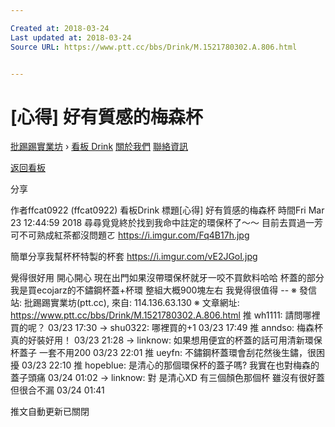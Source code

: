 ```yaml
---

Created at: 2018-03-24
Last updated at: 2018-03-24
Source URL: https://www.ptt.cc/bbs/Drink/M.1521780302.A.806.html


---
```


# [心得] 好有質感的梅森杯


[批踢踢實業坊](https://www.ptt.cc/) › [看板 Drink](https://www.ptt.cc/bbs/Drink/index.html) [關於我們](https://www.ptt.cc/about.html) [聯絡資訊](https://www.ptt.cc/contact.html)

[返回看板](https://www.ptt.cc/bbs/Drink/index.html)

分享

作者ffcat0922 (ffcat0922)
看板Drink
標題\[心得\] 好有質感的梅森杯
時間Fri Mar 23 12:44:59 2018
尋尋覓覓終於找到我命中註定的環保杯了～～ 目前去買過一芳 可不可熟成紅茶都沒問題ㄛ <https://i.imgur.com/Fq4B17h.jpg>

簡單分享我幫杯杯特製的杯套 <https://i.imgur.com/vE2JGoI.jpg>

覺得很好用 開心開心 現在出門如果沒帶環保杯就牙一咬不買飲料哈哈 杯蓋的部分我是買ecojarz的不鏽鋼杯蓋+杯環 整組大概900塊左右 我覺得很值得 -- ※ 發信站: 批踢踢實業坊(ptt.cc), 來自: 114.136.63.130 ※ 文章網址: <https://www.ptt.cc/bbs/Drink/M.1521780302.A.806.html>
推 wh1111: 請問哪裡買的呢？ 03/23 17:30
→ shu0322: 哪裡買的+1 03/23 17:49
推 anndso: 梅森杯真的好裝好用！ 03/23 21:28
→ linknow: 如果想用便宜的杯蓋的話可用清新環保杯蓋子 一套不用200 03/23 22:01
推 ueyfn: 不鏽鋼杯蓋環會刮花然後生鏽，很困擾 03/23 22:10
推 hopeblue: 是清心的那個環保杯的蓋子嗎? 我實在也對梅森的蓋子頭痛 03/24 01:02
→ linknow: 對 是清心XD 有三個顏色那個杯 雖沒有很好蓋但很合不漏 03/24 01:41

推文自動更新已關閉

